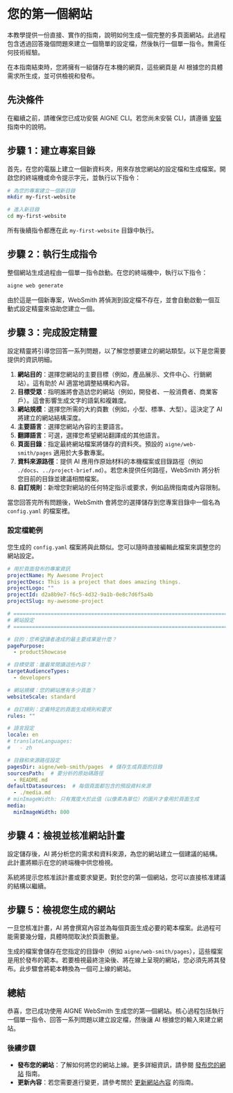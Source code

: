 # 您的第一個網站

本教學提供一份直接、實作的指南，說明如何生成一個完整的多頁面網站。此過程包含透過回答幾個問題來建立一個簡單的設定檔，然後執行一個單一指令。無需任何技術經驗。

在本指南結束時，您將擁有一組儲存在本機的網頁，這些網頁是 AI 根據您的具體需求所生成，並可供檢視和發布。

## 先決條件

在繼續之前，請確保您已成功安裝 AIGNE CLI。若您尚未安裝 CLI，請遵循 [安裝](./getting-started-installation.md) 指南中的說明。

## 步驟 1：建立專案目錄

首先，在您的電腦上建立一個新資料夾，用來存放您網站的設定檔和生成檔案。開啟您的終端機或命令提示字元，並執行以下指令：

```bash
# 為您的專案建立一個新目錄
mkdir my-first-website

# 進入新目錄
cd my-first-website
```

所有後續指令都應在此 `my-first-website` 目錄中執行。

## 步驟 2：執行生成指令

整個網站生成過程由一個單一指令啟動。在您的終端機中，執行以下指令：

```bash aigne web generate icon=material-symbols:rocket-launch-outline
aigne web generate
```

由於這是一個新專案，WebSmith 將偵測到設定檔不存在，並會自動啟動一個互動式設定精靈來協助您建立一個。

## 步驟 3：完成設定精靈

設定精靈將引導您回答一系列問題，以了解您想要建立的網站類型。以下是您需要提供的資訊明細。

1.  **網站目的**：選擇您網站的主要目標（例如，產品展示、文件中心、行銷網站）。這有助於 AI 適當地調整結構和內容。
2.  **目標受眾**：指明誰將會造訪您的網站（例如，開發者、一般消費者、商業客戶）。這會影響生成文字的語氣和複雜度。
3.  **網站規模**：選擇您所需的大約頁數（例如，小型、標準、大型）。這決定了 AI 將建立的網站結構深度。
4.  **主要語言**：選擇您網站內容的主要語言。
5.  **翻譯語言**：可選，選擇您希望網站翻譯成的其他語言。
6.  **頁面目錄**：指定最終網站檔案將儲存的資料夾。預設的 `aigne/web-smith/pages` 適用於大多數專案。
7.  **資料來源路徑**：提供 AI 應用作原始材料的本機檔案或目錄路徑（例如 `./docs`、`../project-brief.md`）。若您未提供任何路徑，WebSmith 將分析您目前的目錄並建議相關檔案。
8.  **自訂規則**：新增您對網站的任何特定指示或要求，例如品牌指南或內容限制。

當您回答完所有問題後，WebSmith 會將您的選擇儲存到您專案目錄中一個名為 `config.yaml` 的檔案裡。

### 設定檔範例

您生成的 `config.yaml` 檔案將與此類似。您可以隨時直接編輯此檔案來調整您的網站設定。

```yaml config.yaml icon=mdi:file-document-outline
# 用於頁面發布的專案資訊
projectName: My Awesome Project
projectDesc: This is a project that does amazing things.
projectLogo: ""
projectId: d2a8b9e7-f6c5-4d32-9a1b-0e8c7d6f5a4b
projectSlug: my-awesome-project

# =============================================================================
# 網站設定
# =============================================================================

# 目的：您希望讀者達成的最主要成果是什麼？
pagePurpose:
  - productShowcase

# 目標受眾：誰最常閱讀這些內容？
targetAudienceTypes:
  - developers

# 網站規模：您的網站應有多少頁面？
websiteScale: standard

# 自訂規則：定義特定的頁面生成規則和要求
rules: ""

# 語言設定
locale: en
# translateLanguages:
#   - zh

# 目錄和來源路徑設定
pagesDir: aigne/web-smith/pages  # 儲存生成頁面的目錄
sourcesPath:  # 要分析的原始碼路徑
  - README.md
defaultDatasources:  # 每個頁面都包含的預設資料來源
  - ./media.md
# minImageWidth: 只有寬度大於此值（以像素為單位）的圖片才會用於頁面生成
media:
  minImageWidth: 800
```

## 步驟 4：檢視並核准網站計畫

設定儲存後，AI 將分析您的需求和資料來源，為您的網站建立一個建議的結構。此計畫將顯示在您的終端機中供您檢視。

系統將提示您核准該計畫或要求變更。對於您的第一個網站，您可以直接核准建議的結構以繼續。

## 步驟 5：檢視您生成的網站

一旦您核准計畫，AI 將會撰寫內容並為每個頁面生成必要的範本檔案。此過程可能需要幾分鐘，具體時間取決於頁面數量。

生成的檔案會儲存在您指定的目錄中（例如 `aigne/web-smith/pages`），這些檔案是用於發布的範本。若要檢視最終渲染後、將在線上呈現的網站，您必須先將其發布。此步驟會將範本轉換為一個可上線的網站。

## 總結

恭喜，您已成功使用 AIGNE WebSmith 生成您的第一個網站。核心過程包括執行一個單一指令、回答一系列問題以建立設定檔，然後讓 AI 根據您的輸入來建立網站。

### 後續步驟

-   **發布您的網站**：了解如何將您的網站上線。更多詳細資訊，請參閱 [發布您的網站](./core-tasks-publishing-your-website.md) 指南。
-   **更新內容**：若您需要進行變更，請參考關於 [更新網站內容](./core-tasks-updating-website-content.md) 的指南。